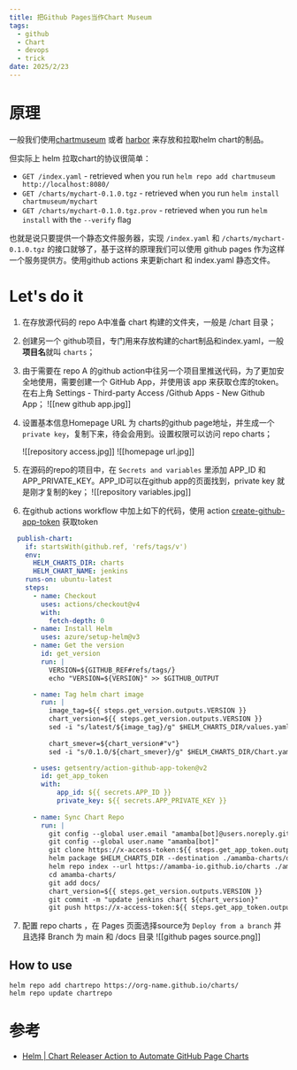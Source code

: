 ```yaml
---
title: 把Github Pages当作Chart Museum
tags:
  - github
  - Chart
  - devops
  - trick
date: 2025/2/23
---
```

# 原理

一般我们使用[chartmuseum](https://chartmuseum.com/) 或者 [harbor](https://goharbor.io/docs/1.10/working-with-projects/working-with-images/managing-helm-charts/) 来存放和拉取helm chart的制品。

但实际上 helm 拉取chart的协议很简单：

- `GET /index.yaml` - retrieved when you run `helm repo add chartmuseum http://localhost:8080/`
- `GET /charts/mychart-0.1.0.tgz` - retrieved when you run `helm install chartmuseum/mychart`
- `GET /charts/mychart-0.1.0.tgz.prov` - retrieved when you run `helm install` with the `--verify` flag

也就是说只要提供一个静态文件服务器，实现 `/index.yaml` 和 `/charts/mychart-0.1.0.tgz` 的接口就够了，基于这样的原理我们可以使用 github pages 作为这样一个服务提供方。使用github actions 来更新chart 和 index.yaml 静态文件。

# Let's do it

1. 在存放源代码的 repo A中准备 chart 构建的文件夹，一般是 /chart 目录；
2. 创建另一个 github项目，专门用来存放构建的chart制品和index.yaml，一般**项目名**就叫 `charts`；
3. 由于需要在 repo A 的github action中往另一个项目里推送代码，为了更加安全地使用，需要创建一个 GitHub App，并使用该 app 来获取仓库的token。在右上角 Settings - Third-party Access /Github Apps -  New Github App；
	![[new github app.jpg]]

4. 设置基本信息Homepage URL 为 charts的github page地址，并生成一个`private key`，复制下来，待会会用到。设置权限可以访问 repo charts；

	![[repository access.jpg]]
	![[homepage  url.jpg]]

5. 在源码的repo的项目中，在 `Secrets and variables` 里添加 APP_ID 和 APP_PRIVATE_KEY。APP_ID可以在github app的页面找到，private key 就是刚才复制的key；
	![[repository variables.jpg]]
6. 在github actions workflow 中加上如下的代码，使用 action [create-github-app-token](https://github.com/actions/create-github-app-token) 获取token

```yaml
  publish-chart:
    if: startsWith(github.ref, 'refs/tags/v')
    env:
      HELM_CHARTS_DIR: charts
      HELM_CHART_NAME: jenkins
    runs-on: ubuntu-latest
    steps:
      - name: Checkout
        uses: actions/checkout@v4
        with:
          fetch-depth: 0
      - name: Install Helm
        uses: azure/setup-helm@v3
      - name: Get the version
        id: get_version
        run: |
          VERSION=${GITHUB_REF#refs/tags/}
          echo "VERSION=${VERSION}" >> $GITHUB_OUTPUT

      - name: Tag helm chart image
        run: |
          image_tag=${{ steps.get_version.outputs.VERSION }}
          chart_version=${{ steps.get_version.outputs.VERSION }}
          sed -i "s/latest/${image_tag}/g" $HELM_CHARTS_DIR/values.yaml
          
          chart_smever=${chart_version#"v"}
          sed -i "s/0.1.0/${chart_smever}/g" $HELM_CHARTS_DIR/Chart.yaml

      - uses: getsentry/action-github-app-token@v2
        id: get_app_token
        with:
            app_id: ${{ secrets.APP_ID }}
            private_key: ${{ secrets.APP_PRIVATE_KEY }}
            
      - name: Sync Chart Repo
        run: |
          git config --global user.email "amamba[bot]@users.noreply.github.com"
          git config --global user.name "amamba[bot]"
          git clone https://x-access-token:${{ steps.get_app_token.outputs.token }}@github.com/amamba-io/charts.git amamba-charts
          helm package $HELM_CHARTS_DIR --destination ./amamba-charts/docs/
          helm repo index --url https://amamba-io.github.io/charts ./amamba-charts/docs/
          cd amamba-charts/
          git add docs/
          chart_version=${{ steps.get_version.outputs.VERSION }}
          git commit -m "update jenkins chart ${chart_version}"
          git push https://x-access-token:${{ steps.get_app_token.outputs.token }}@github.com/amamba-io/charts.git
```

7. 配置 repo charts ，在 Pages 页面选择source为 `Deploy from a branch` 并且选择 Branch 为 main 和 /docs 目录
	![[github pages source.png]]

## How to use

```
helm repo add chartrepo https://org-name.github.io/charts/
helm repo update chartrepo
```

# 参考

- [Helm | Chart Releaser Action to Automate GitHub Page Charts](https://helm.sh/docs/howto/chart_releaser_action/)

